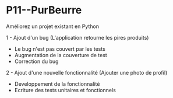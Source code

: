 # P11--PurBeurre
Améliorez un projet existant en Python

1 - Ajout d'un bug
(L'application retourne les pires produits)
- Le bug n'est pas couvert par les tests
- Augmentation de la couverture de test
- Correction du bug

2 - Ajout d'une nouvelle fonctionnalité
(Ajouter une photo de profil)
- Developpement de la fonctionnalité
- Ecriture des tests unitaires et fonctionnels
